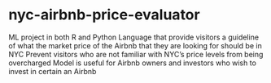 # nyc-airbnb-price-evaluator
ML project in both R and Python Language that provide visitors a guideline of what the market price of the Airbnb that they are looking for should be in NYC
Prevent visitors who are not familiar with NYC’s price levels from being overcharged 
Model is useful for Airbnb owners and investors who wish to invest in certain an Airbnb

